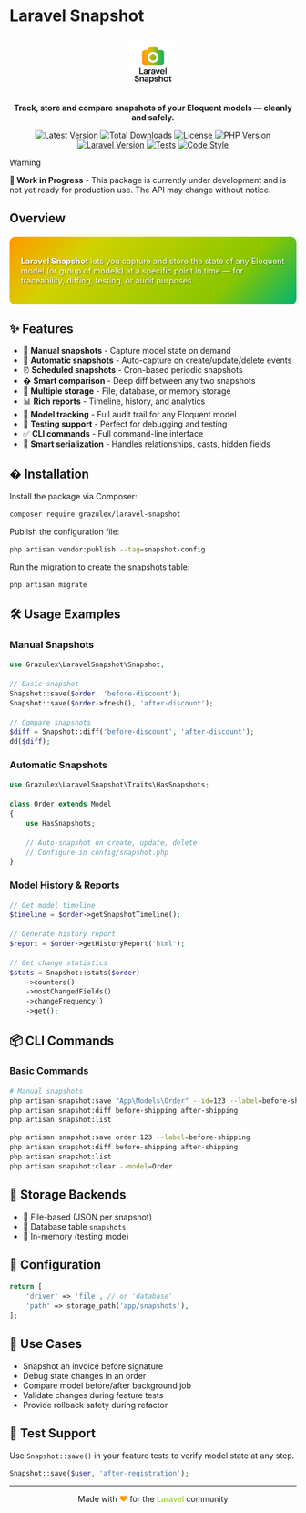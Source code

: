 # Laravel Snapshot

<div align="center">
  <img src="new_logo.png" alt="Laravel Snapshot" width="100">
  <p><strong>Track, store and compare snapshots of your Eloquent models — cleanly and safely.</strong></p>

  [![Latest Version](https://img.shields.io/packagist/v/grazulex/laravel-snapshot)](https://packagist.org/packages/grazulex/laravel-snapshot)
  [![Total Downloads](https://img.shields.io/packagist/dt/grazulex/laravel-snapshot)](https://packagist.org/packages/grazulex/laravel-snapshot)
  [![License](https://img.shields.io/github/license/grazulex/laravel-snapshot)](LICENSE.md)
  [![PHP Version](https://img.shields.io/badge/php-%5E8.3-blue)](https://php.net)
  [![Laravel Version](https://img.shields.io/badge/laravel-%5E12.19-red)](https://laravel.com)
  [![Tests](https://github.com/Grazulex/laravel-snapshot/workflows/Tests/badge.svg)](https://github.com/Grazulex/laravel-snapshot/actions)
  [![Code Style](https://img.shields.io/badge/code%20style-pint-orange)](https://github.com/laravel/pint)

</div>

> [!WARNING]
> **🚧 Work in Progress** - This package is currently under development and is not yet ready for production use. The API may change without notice.

## Overview

<div style="background: linear-gradient(135deg, #FF9900 0%, #D2D200 25%, #88C600 75%, #00B470 100%); padding: 20px; border-radius: 10px; margin: 20px 0; color: #ffffff; text-shadow: 1px 1px 2px rgba(0,0,0,0.5);">

**Laravel Snapshot** lets you capture and store the state of any Eloquent model (or group of models) at a specific point in time — for traceability, diffing, testing, or audit purposes.

</div>

## ✨ Features

- 📸 **Manual snapshots** - Capture model state on demand
- 🔄 **Automatic snapshots** - Auto-capture on create/update/delete events  
- ⏰ **Scheduled snapshots** - Cron-based periodic snapshots
- � **Smart comparison** - Deep diff between any two snapshots
- 📂 **Multiple storage** - File, database, or memory storage
- 📊 **Rich reports** - Timeline, history, and analytics
- 🎯 **Model tracking** - Full audit trail for any Eloquent model
- 🧪 **Testing support** - Perfect for debugging and testing
- ✅ **CLI commands** - Full command-line interface
- 🧠 **Smart serialization** - Handles relationships, casts, hidden fields

## � Installation

Install the package via Composer:

```bash
composer require grazulex/laravel-snapshot
```

Publish the configuration file:

```bash
php artisan vendor:publish --tag=snapshot-config
```

Run the migration to create the snapshots table:

```bash
php artisan migrate
```

## 🛠 Usage Examples

### Manual Snapshots
```php
use Grazulex\LaravelSnapshot\Snapshot;

// Basic snapshot
Snapshot::save($order, 'before-discount');
Snapshot::save($order->fresh(), 'after-discount');

// Compare snapshots
$diff = Snapshot::diff('before-discount', 'after-discount');
dd($diff);
```

### Automatic Snapshots
```php
use Grazulex\LaravelSnapshot\Traits\HasSnapshots;

class Order extends Model
{
    use HasSnapshots;
    
    // Auto-snapshot on create, update, delete
    // Configure in config/snapshot.php
}
```

### Model History & Reports
```php
// Get model timeline
$timeline = $order->getSnapshotTimeline();

// Generate history report
$report = $order->getHistoryReport('html');

// Get change statistics
$stats = Snapshot::stats($order)
    ->counters()
    ->mostChangedFields()
    ->changeFrequency()
    ->get();
```

## 📦 CLI Commands

### Basic Commands
```bash
# Manual snapshots  
php artisan snapshot:save "App\Models\Order" --id=123 --label=before-shipping
php artisan snapshot:diff before-shipping after-shipping
php artisan snapshot:list
```

```bash
php artisan snapshot:save order:123 --label=before-shipping
php artisan snapshot:diff before-shipping after-shipping
php artisan snapshot:list
php artisan snapshot:clear --model=Order
```

## 💾 Storage Backends

- 📁 File-based (JSON per snapshot)
- 🧠 Database table `snapshots`
- 🧪 In-memory (testing mode)

## 🧰 Configuration

```php
return [
    'driver' => 'file', // or 'database'
    'path' => storage_path('app/snapshots'),
];
```

## 🧠 Use Cases

- Snapshot an invoice before signature
- Debug state changes in an order
- Compare model before/after background job
- Validate changes during feature tests
- Provide rollback safety during refactor

## 🧪 Test Support

Use `Snapshot::save()` in your feature tests to verify model state at any step.

```php
Snapshot::save($user, 'after-registration');
```

---

<div align="center">
  Made with <span style="color: #FF9900;">❤️</span> for the <span style="color: #88C600;">Laravel</span> community
</div>
